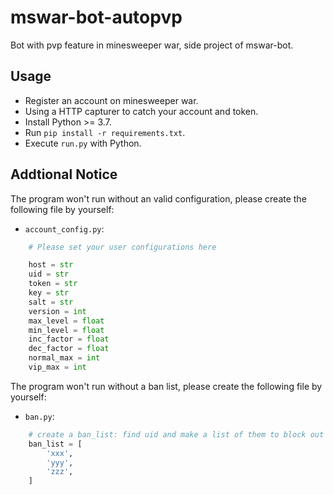 # mswar-bot-autopvp
Bot with pvp feature in minesweeper war, side project of mswar-bot.

## Usage
* Register an account on minesweeper war.
* Using a HTTP capturer to catch your account and token.
* Install Python >= 3.7.
* Run `pip install -r requirements.txt`.
* Execute `run.py` with Python.

## Addtional Notice
The program won't run without an valid configuration, please create the following file by yourself:
* `account_config.py`:
```py
	# Please set your user configurations here

	host = str
	uid = str
	token = str
	key = str
	salt = str
	version = int
	max_level = float
	min_level = float
	inc_factor = float
	dec_factor = float
	normal_max = int
	vip_max = int
```

The program won't run without a ban list, please create the following file by yourself:
* `ban.py`:
```py
    # create a ban_list: find uid and make a list of them to block out
    ban_list = [
        'xxx',
        'yyy',
        'zzz',
    ]
```
